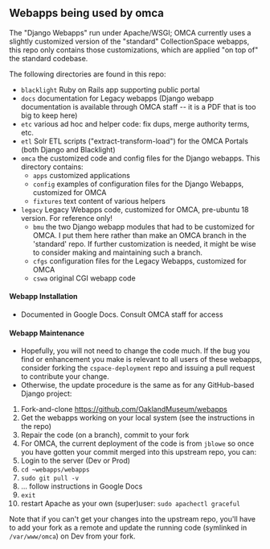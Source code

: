 ## Webapps being used by omca

The "Django Webapps" run under Apache/WSGI; OMCA currently uses a slightly customized version of
the "standard" CollectionSpace webapps, this repo only contains those customizations, which are applied
"on top of" the standard codebase.

The following directories are found in this repo:
* `blacklight` Ruby on Rails app supporting public portal
* `docs` documentation for Legacy webapps (Django webapp documentation is available through OMCA staff -- it is a PDF that is too big to keep here)
* `etc` various ad hoc and helper code: fix dups, merge authority terms, etc.
* `etl` Solr ETL scripts ("extract-transform-load") for the OMCA Portals (both Django and Blacklight)
* `omca` the customized code and config files for the Django webapps. This directory contains:
  * `apps` customized applications
  * `config` examples of configuration files for the Django Webapps, customized for OMCA
  * `fixtures` text content of various helpers
* `legacy` Legacy Webapps code, customized for OMCA, pre-ubuntu 18 version. For reference only!
  * `bmu` the two Django webapp modules that had to be customized for OMCA. I put them here rather than make an OMCA branch in the 'standard' repo. If further customization is needed, it might be wise to consider making and maintaining such a branch.
  * `cfgs` configuration files for the Legacy Webapps, customized for OMCA
  * `cswa` original CGI webapp code

#### Webapp Installation

* Documented in Google Docs. Consult OMCA staff for access

#### Webapp Maintenance

* Hopefully, you will not need to change the code much. 
If the bug you find or enhancement you
make is relevant to all users of these webapps, consider forking the `cspace-deployment` repo and issuing a pull
request to contribute your change.
* Otherwise, the update procedure is the same as for any GitHub-based Django project:

1. Fork-and-clone https://github.com/OaklandMuseum/webapps
2. Get the webapps working on your local system (see the instructions in the repo)
3. Repair the code (on a branch), commit to your fork
4. For OMCA, the current deployment of the code is from `jblowe` so once you have gotten
your commit merged into this upstream repo, you can:
5. Login to the server (Dev or Prod)
6. `cd ~webapps/webapps`
7. `sudo git pull -v`
8. ... follow instructions in Google Docs
9. `exit`
10. restart Apache as your own (super)user:
`sudo apachectl graceful`

Note that if you can't get your changes into the upstream repo, you'll have to add your fork as a remote and update the running code (symlinked in `/var/www/omca`) on Dev from your fork.
